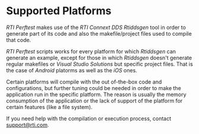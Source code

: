 # Supported Platforms

*RTI Perftest* makes use of the *RTI Connext DDS* *Rtiddsgen* tool in order to generate part of its code and also the makefile/project files used to compile that code.

*RTI Perftest* scripts works for every platform for which *Rtiddsgen* can generate an example, except for those in which *Rtiddsgen* doesn't generate regular makefiles or *Visual Studio Solutions* but specific project files. That is the case of *Android* platorms as well as the *iOS* ones.

Certain platforms will compile with the out of-the-box code and configurations, but further tuning could be needed in order to make the application run in the specific platform. The reason is usually the memory consumption of the application or the lack of support of the platform for certain features (like a file system).

If you need help with the compilation or execution process, contact support@rti.com.
